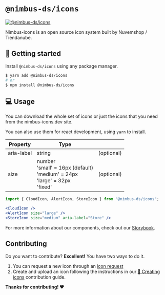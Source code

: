 # `@nimbus-ds/icons`

[![@nimbus-ds/icons](https://img.shields.io/npm/v/@nimbus-ds/icons?label=%40nimbus-ds%2Ficons)](https://www.npmjs.com/package/@nimbus-ds/icons)

Nimbus-icons is an open source icon system built by Nuvemshop / Tiendanube.

## 🚀 Getting started

Install `@nimbus-ds/icons` using any package manager.

```sh
$ yarn add @nimbus-ds/icons
# or
$ npm install @nimbus-ds/icons
```

## 💻 Usage

You can download the whole set of icons or just the icons that you need from the nimbus-icons.dev site.

You can also use them for react development, using `yarn` to install.

| Property   | Type                                                                                   |            |
| ---------- | -------------------------------------------------------------------------------------- | ---------- |
| aria-label | string                                                                                 | (optional) |
| size       | number<br/>'small' = 16px (default)<br/>'medium' = 24px<br/>'large' = 32px<br/>'fixed' | (optional) |

```jsx
import { CloudIcon, AlertIcon, StoreIcon } from "@nimbus-ds/icons";

<CloudIcon />
<AlertIcon size="large" />
<StoreIcon size="medium" aria-label="Store" />
```

For more information about our components, check out our [Storybook](https://tiendanube.github.io/nimbus-design-system/).

## Contributing

Do you want to contribute? **Excellent!** You have two ways to do it.

1. You can request a new icon through an [icon request](https://github.com/TiendaNube/nimbus-design-system/issues/new?assignees=&labels=&template=ICON_REQUEST.md&title=%5BIcon+request%5D "Nimbus Icons - Icon request")
2. Create and upload an icon following the instructions in our [🎨 Creating icons](https://github.com/TiendaNube/nimbus-design-system/blob/master/docs/CONTRIBUTING.md#-publishing-icons) contribution guide.

**Thanks for contributing! :heart:**
